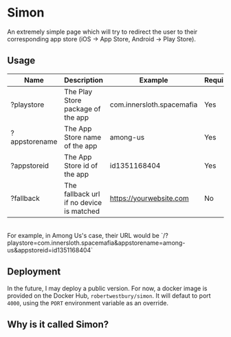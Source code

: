 # Simon

An extremely simple page which will try to redirect the user to their corresponding app store (iOS -> App Store, Android -> Play Store).

## Usage

| Name          | Description                              | Example                   | Required? |
| ------------- | ---------------------------------------- | ------------------------- | --------- |
| ?playstore    | The Play Store package of the app        | com.innersloth.spacemafia | Yes       |
| ?appstorename | The App Store name of the app            | among-us                  | Yes       |
| ?appstoreid   | The App Store id of the app              | id1351168404              | Yes       |
| ?fallback     | The fallback url if no device is matched | https://yourwebsite.com   | No        |

<br/>
For example, in Among Us's case, their URL would be `/?playstore=com.innersloth.spacemafia&appstorename=among-us&appstoreid=id1351168404`

## Deployment

In the future, I may deploy a public version. For now, a docker image is provided on the Docker Hub, `robertwestbury/simon`. It will defaut to port `4000`, using the `PORT` environment variable as an override.

## Why is it called Simon?
